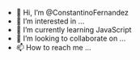- 👋 Hi, I’m @ConstantinoFernandez
- 👀 I’m interested in ...
- 🌱 I’m currently learning  JavaScript
- 💞️ I’m looking to collaborate on ...
- 📫 How to reach me ...

<!---
ConstantinoFernandez/ConstantinoFernandez is a ✨ special ✨ repository because its `README.md` (this file) appears on your GitHub profile.
You can click the Preview link to take a look at your changes.
--->

